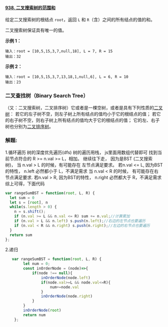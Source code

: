 #### [938. 二叉搜索树的范围和](https://leetcode-cn.com/problems/range-sum-of-bst/)

给定二叉搜索树的根结点 `root`，返回 `L` 和 `R`（含）之间的所有结点的值的和。

二叉搜索树保证具有唯一的值。

**示例 1：**

```
输入：root = [10,5,15,3,7,null,18], L = 7, R = 15
输出：32
```

**示例 2：**

```
输入：root = [10,5,15,3,7,13,18,1,null,6], L = 6, R = 10
输出：23
```



### 二叉查找树（Binary Search Tree）

（又：二叉搜索树，二叉排序树）它或者是一棵空树，或者是具有下列性质的[二叉树](https://baike.baidu.com/item/二叉树/1602879)： 若它的左子树不空，则左子树上所有结点的值均小于它的根结点的值； 若它的右子树不空，则右子树上所有结点的值均大于它的根结点的值； 它的左、右子树也分别为[二叉排序树](https://baike.baidu.com/item/二叉排序树/10905079)。 

### 解题:

1.循环遍历
树的深度优先遍历(dfs)
树的遍历用栈， js里面用数组代替即可
找到当前节点符合的 R >= n.val >= L，相加。
继续往下走， 因为是BST (二叉搜索树)，
当 n.val > L 的时候，有可能存在 左节点满足要求。 若n.val <= L, 因为BST的特性， n.left 必然都小于 L，不满足需求
当 n.val < R 的时候， 有可能存在右节点满足要求. 若n.val > R, 因为BST的特性， n.right 必然都大于 R，不满足需求
综上可得，下面代码

```js
var rangeSumBST = function(root, L, R) {
  let sum = 0
  let s = [root], n
  while(s.length > 0) {
    n = s.shift();
    if (n.val >= L && n.val <= R) sum += n.val;//计算累加
    if (n.val > L && n.left) s.push(n.left);//右边的左节点也要遍历
    if (n.val < R && n.right) s.push(n.right);//左边的右节点也要遍历
  }
  return sum
};

```

2.递归

```js
   var rangeSumBST = function(root, L, R) {
        let num = 0;
        const inOrderNode = (node)=>{
            if(node !== null){
                inOrderNode(node.left)
                if(node.val>=L && node.val<=R){
                    num+=node.val
                }
                inOrderNode(node.right)
            }
        }
        inOrderNode(root)
        return num
    };
```
